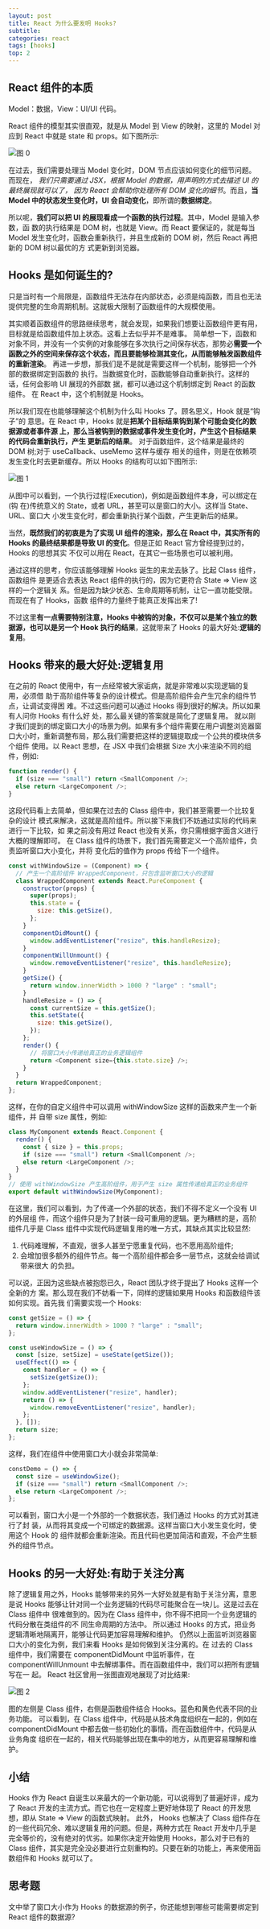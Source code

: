 ```yaml
---
layout: post
title: React 为什么要发明 Hooks?
subtitle:
categories: react
tags: [hooks]
top: 2
---
```


## React 组件的本质

Model：数据，View：UI/UI 代码。

React 组件的模型其实很直观，就是从 Model 到 View 的映射，这里的 Model 对应到 React 中就是 state 和 props。如下图所示:

![图 0](/assets/images/react/f5e5a89b5e3a846052ec350813a9af6b748d3374ef1ee61980296658012cb145.png)

在过去，我们需要处理当 Model 变化时，DOM 节点应该如何变化的细节问题。而现在， _我们只需要通过 JSX，根据 Model 的数据，用声明的方式去描述 UI 的最终展现就可以了， 因为 React 会帮助你处理所有 DOM 变化的细节_。而且，**当 Model 中的状态发生变化时，UI 会自动变化**，即所谓的**数据绑定**。

所以呢，**我们可以把 UI 的展现看成一个函数的执行过程**。其中，Model 是输入参数，函 数的执行结果是 DOM 树，也就是 View。而 React 要保证的，就是每当 Model 发生变化时，函数会重新执行，并且生成新的 DOM 树，然后 React 再把新的 DOM 树以最优的方 式更新到浏览器。

## Hooks 是如何诞生的?

只是当时有一个局限是，函数组件无法存在内部状态，必须是纯函数，而且也无法提供完整的生命周期机制。这就极大限制了函数组件的大规模使用。

其实顺着函数组件的思路继续思考，就会发现，如果我们想要让函数组件更有用，目标就是给函数组件加上状态。这看上去似乎并不是难事。
简单想一下，函数和对象不同，并没有一个实例的对象能够在多次执行之间保存状态，那势必**需要一个函数之外的空间来保存这个状态，而且要能够检测其变化，从而能够触发函数组件的重新渲染**。
再进一步想，那我们是不是就是需要这样一个机制，能够把一个外部的数据绑定到函数的 执行。当数据变化时，函数能够自动重新执行。这样的话，任何会影响 UI 展现的外部数 据，都可以通过这个机制绑定到 React 的函数组件。
在 React 中，这个机制就是 Hooks。

所以我们现在也能够理解这个机制为什么叫 Hooks 了。顾名思义，Hook 就是“钩子”的 意思。在 React 中，Hooks 就是**把某个目标结果钩到某个可能会变化的数据源或者事件源 上，那么当被钩到的数据或事件发生变化时，产生这个目标结果的代码会重新执行，产生 更新后的结果**。
对于函数组件，这个结果是最终的 DOM 树;对于 useCallback、useMemo 这样与缓存 相关的组件，则是在依赖项发生变化时去更新缓存。所以 Hooks 的结构可以如下图所示:

![图 1](/assets/images/react/02610b98ff9c933621f646c07ed0586eff5b90058821486fac526ad58daa028f.png)

从图中可以看到，一个执行过程(Execution)，例如是函数组件本身，可以绑定在(钩 在)传统意义的 State，或者 URL，甚至可以是窗口的大小。这样当 State、URL、窗口大 小发生变化时，都会重新执行某个函数，产生更新后的结果。

当然，**既然我们的初衷是为了实现 UI 组件的渲染，那么在 React 中，其实所有的 Hooks 的最终结果都是导致 UI 的变化**。但是正如 React 官方曾经提到过的，Hooks 的思想其实 不仅可以用在 React，在其它一些场景也可以被利用。

通过这样的思考，你应该能够理解 Hooks 诞生的来龙去脉了。比起 Class 组件，函数组件 是更适合去表达 React 组件的执行的，因为它更符合 State => View 这样的一个逻辑关 系。但是因为缺少状态、生命周期等机制，让它一直功能受限。而现在有了 Hooks，函数 组件的力量终于能真正发挥出来了!

不过这里**有一点需要特别注意，Hooks 中被钩的对象，不仅可以是某个独立的数据源，也可以是另一个 Hook 执行的结果**，这就带来了 Hooks 的最大好处:**逻辑的复用**。

## Hooks 带来的最大好处:逻辑复用

在之前的 React 使用中，有一点经常被大家诟病，就是非常难以实现逻辑的复用，必须借 助于高阶组件等复杂的设计模式。但是高阶组件会产生冗余的组件节点，让调试变得困 难。不过这些问题可以通过 Hooks 得到很好的解决。所以如果有人问你 Hooks 有什么好 处，那么最关键的答案就是简化了逻辑复用。
就以刚才我们提到的绑定窗口大小的场景为例。如果有多个组件需要在用户调整浏览器窗 口大小时，重新调整布局，那么我们需要把这样的逻辑提取成一个公共的模块供多个组件 使用。以 React 思想，在 JSX 中我们会根据 Size 大小来渲染不同的组件，例如:

```javascript
function render() {
  if (size === "small") return <SmallComponent />;
  else return <LargeComponent />;
}
```

这段代码看上去简单，但如果在过去的 Class 组件中，我们甚至需要一个比较复杂的设计 模式来解决，这就是高阶组件。所以接下来我们不妨通过实际的代码来进行一下比较，如 果之前没有用过 React 也没有关系，你只需根据字面含义进行大概的理解即可。
在 Class 组件的场景下，我们首先需要定义一个高阶组件，负责监听窗口大小变化，并将 变化后的值作为 props 传给下一个组件。

```javascript
const withWindowSize = (Component) => {
  // 产生一个高阶组件 WrappedComponent，只包含监听窗口大小的逻辑
  class WrappedComponent extends React.PureComponent {
    constructor(props) {
      super(props);
      this.state = {
        size: this.getSize(),
      };
    }
    componentDidMount() {
      window.addEventListener("resize", this.handleResize);
    }
    componentWillUnmount() {
      window.removeEventListener("resize", this.handleResize);
    }
    getSize() {
      return window.innerWidth > 1000 ? "large" : "small";
    }
    handleResize = () => {
      const currentSize = this.getSize();
      this.setState({
        size: this.getSize(),
      });
    };
    render() {
      // 将窗口大小传递给真正的业务逻辑组件
      return <Component size={this.state.size} />;
    }
  }
  return WrappedComponent;
};
```

这样，在你的自定义组件中可以调用 withWindowSize 这样的函数来产生一个新组件，并 自带 size 属性，例如:

```javascript
class MyComponent extends React.Component {
  render() {
    const { size } = this.props;
    if (size === "small") return <SmallComponent />;
    else return <LargeComponent />;
  }
}
// 使用 withWindowSize 产生高阶组件，用于产生 size 属性传递给真正的业务组件
export default withWindowSize(MyComponent);
```

在这里，我们可以看到，为了传递一个外部的状态，我们不得不定义一个没有 UI 的外层组 件，而这个组件只是为了封装一段可重用的逻辑。更为糟糕的是，高阶组件几乎是 Class 组件中实现代码逻辑复用的唯一方式，其缺点其实比较显然:

1. 代码难理解，不直观，很多人甚至宁愿重复代码，也不愿用高阶组件;
2. 会增加很多额外的组件节点。每一个高阶组件都会多一层节点，这就会给调试带来很大 的负担。

可以说，正因为这些缺点被抱怨已久，React 团队才终于提出了 Hooks 这样一个全新的方 案。那么现在我们不妨看一下，同样的逻辑如果用 Hooks 和函数组件该如何实现。首先我 们需要实现一个 Hooks:

```javascript
const getSize = () => {
  return window.innerWidth > 1000 ? "large" : "small";
};

const useWindowSize = () => {
  const [size, setSize] = useState(getSize());
  useEffect(() => {
    const handler = () => {
      setSize(getSize());
    };
    window.addEventListener("resize", handler);
    return () => {
      window.removeEventListener("resize", handler);
    };
  }, []);
  return size;
};
```

这样，我们在组件中使用窗口大小就会非常简单:

```javascript
constDemo = () => {
  const size = useWindowSize();
  if (size === "small") return <SmallComponent />;
  else return <LargeComponent />;
};
```

可以看到，窗口大小是一个外部的一个数据状态，我们通过 Hooks 的方式对其进行了封 装，从而将其变成一个可绑定的数据源。这样当窗口大小发生变化时，使用这个 Hook 的 组件就都会重新渲染。而且代码也更加简洁和直观，不会产生额外的组件节点。

## Hooks 的另一大好处:有助于关注分离

除了逻辑复用之外，Hooks 能够带来的另外一大好处就是有助于关注分离，意思是说 Hooks 能够让针对同一个业务逻辑的代码尽可能聚合在一块儿。这是过去在 Class 组件中 很难做到的。因为在 Class 组件中，你不得不把同一个业务逻辑的代码分散在类组件的不 同生命周期的方法中。
所以通过 Hooks 的方式，把业务逻辑清晰地隔离开，能够让代码更加容易理解和维护。
仍然以上面监听浏览器窗口大小的变化为例，我们来看 Hooks 是如何做到关注分离的。在 过去的 Class 组件中，我们需要在 componentDidMount 中监听事件，在 componentWillUnmount 中去解绑事件。而在函数组件中，我们可以把所有逻辑写在一 起。
React 社区曾用一张图直观地展现了对比结果:

![图 2](/assets/images/react/9b85baf9d2c001646447bfe9131909d9944a9e180d857904e1e16b02ed61b20c.png)

图的左侧是 Class 组件，右侧是函数组件结合 Hooks。蓝色和黄色代表不同的业务功能。 可以看到，在 Class 组件中，代码是从技术角度组织在一起的，例如在 componentDidMount 中都去做一些初始化的事情。而在函数组件中，代码是从业务角度 组织在一起的，相关代码能够出现在集中的地方，从而更容易理解和维护。

## 小结

Hooks 作为 React 自诞生以来最大的一个新功能，可以说得到了普遍好评，成为了 React 开发的主流方式。而它也在一定程度上更好地体现了 React 的开发思想，即从 State => View 的函数式映射。
此外， Hooks 也解决了 Class 组件存在的一些代码冗余、难以逻辑复用的问题。但是，两种方式在 React 开发中几乎是完全等价的，没有绝对的优劣。如果你决定开始使用 Hooks，那么对于已有的 Class 组件，其实是完全没必要进行立刻重构的。只要在新的功能上，再来使用函数组件和 Hooks 就可以了。

## 思考题

文中举了窗口大小作为 Hooks 的数据源的例子，你还能想到哪些可能需要绑定到 React 组件的数据源?
